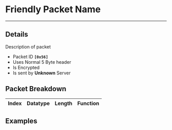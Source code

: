 # Friendly Packet Name #

---


## Details ##

Description of packet
  * Packet ID **`[0x56]`**
  * Uses Normal 5 Byte header
  * Is Encrypted
  * Is sent by **Unknown** Server

## Packet Breakdown ##
| Index | Datatype | Length | Function |
|:------|:---------|:-------|:---------|

## Examples ##
